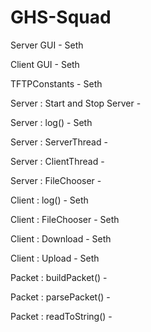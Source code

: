 # GHS-Squad

Server GUI - Seth

Client GUI - Seth

TFTPConstants - Seth

Server : Start and Stop Server - 

Server : log() - Seth

Server : ServerThread - 

Server : ClientThread - 

Server : FileChooser - 

Client : log() - Seth

Client : FileChooser - Seth

Client : Download - Seth

Client : Upload - Seth

Packet : buildPacket() - 

Packet : parsePacket() - 

Packet : readToString() - 
